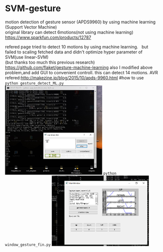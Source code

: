 # SVM-gesture  
motion detection of gesture sensor (APDS9960) by using machine learning (Support Vector Machine)  
original library can detect 6motions(not using machine learning)  
<https://www.sparkfun.com/products/12787>

refered page tried to detect 10 motions by using machine learning.   
but failed to scaling fetched data and didn't optimize hyper parameter of SVM(use linear-SVM)  
(but thanks too much this previous research)
<https://github.com/flaket/gesture-machine-learning>
also I modified above problem,and add GUI to convenient controll.
this can detect 14 motions.
AVR refered:<http://makezine.jp/blog/2015/10/apds-9960.html>
#how to use
`python gesture_detect_ML.py`
<img src="picture/gesture_GUI.jpg" width="320px">
`python window_gesture_fin.py`
<img src="picture/gesture_window.png" width="320px">
